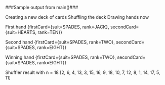 ###Sample output from main()###

Creating a new deck of cards
Shuffling the deck
Drawing hands now

First hand {firstCard={suit=SPADES, rank=JACK}, secondCard={suit=HEARTS, rank=TEN}}

Second hand {firstCard={suit=SPADES, rank=TWO}, secondCard={suit=SPADES, rank=EIGHT}}

Winning hand {firstCard={suit=SPADES, rank=TWO}, secondCard={suit=SPADES, rank=EIGHT}}

 Shuffler result with n = 18
[2, 6, 4, 13, 3, 15, 16, 9, 18, 10, 7, 12, 8, 1, 14, 17, 5, 11]